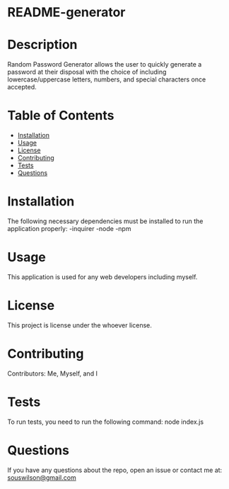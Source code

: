  # README-generator

 # Description
   Random Password Generator allows the user to quickly generate a password at their disposal with the choice of including lowercase/uppercase letters, numbers, and   special characters once accepted.
  

  # Table of Contents 
  * [Installation](#installation)
  * [Usage](#usage)
  * [License](#license)
  * [Contributing](#contributing)
  * [Tests](#tests)
  * [Questions](#questions)
  # Installation
  The following necessary dependencies must be installed to run the application properly:
  -inquirer
  -node
  -npm
  # Usage
  ​This application is used for any web developers including myself.
  # License
  This project is license under the whoever license.
  # Contributing
  ​Contributors: Me, Myself, and I
  # Tests
  To run tests, you need to run the following command: node index.js
  # Questions
  If you have any questions about the repo, open an issue or contact me at: souswilson@gmail.com
